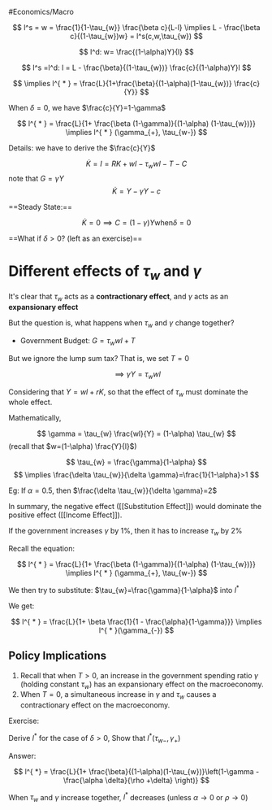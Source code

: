 #Economics/Macro 


$$
l^s = w = \frac{1}{1-\tau_{w}} \frac{\beta c}{L-l} \implies L - \frac{\beta c}{(1-\tau_{w})w} = l^s(c,w,\tau_{w})
$$

$$
l^d: w= \frac{(1-\alpha)Y}{l}
$$

$$
l^s =l^d: l = L - \frac{\beta}{(1-\tau_{w})} \frac{c}{(1-\alpha)Y}l
$$

$$
\implies l^{ * } = \frac{L}{1+\frac{\beta}{(1-\alpha)(1-\tau_{w})} \frac{c}{Y}}
$$

When $\delta = 0$, we have $\frac{c}{Y}=1-\gamma$

$$
l^{ * } = \frac{L}{1+ \frac{\beta (1-\gamma)}{(1-\alpha) (1-\tau_{w})}} \implies l^{ * } (\gamma_{+}, \tau_{w-})
$$

Details: we have to derive the $\frac{c}{Y}$

$$
\dot{K} = I = RK + wl -\tau_{w}wl-T-C
$$
note that $G = \gamma Y$
$$
\dot{K} = Y -\gamma Y -c
$$

==Steady State:== 

$$
\dot{K}=0\implies C = (1-\gamma)Y \text{when} \delta = 0
$$

==What if $\delta>0?$  (left as an exercise)==

# Different effects of $\tau_{w}$ and $\gamma$

It's clear that $\tau_{w}$ acts as a **contractionary effect**, and $\gamma$ acts as an **expansionary effect**

But the question is, what happens when $\tau_{w}$ and $\gamma$ change together?

- Government Budget: $G=\tau_{w}wl +T$

But we ignore the lump sum tax? That is, we set $T=0$

$$
\implies \gamma Y = \tau_{w} wl
$$

Considering that $Y = wl + rK$, so that the effect of $\tau_{w}$ must dominate the whole effect.

Mathematically, 

$$
\gamma = \tau_{w} \frac{wl}{Y} = (1-\alpha) \tau_{w}
$$
(recall that $w=(1-\alpha) \frac{Y}{l}$)

$$
\tau_{w} = \frac{\gamma}{1-\alpha}
$$
$$
\implies \frac{\delta \tau_{w}}{\delta \gamma}=\frac{1}{1-\alpha}>1
$$

Eg: If $\alpha=0.5$, then  $\frac{\delta \tau_{w}}{\delta \gamma}=2$

In summary, the negative effect ([[Substitution Effect]]) would dominate the positive effect ([[Income Effect]]).

If the government increases $\gamma$ by $1\%$, then it has to increase $\tau_{w}$ by $2\%$

Recall the equation:

$$
l^{ * } = \frac{L}{1+ \frac{\beta (1-\gamma)}{(1-\alpha) (1-\tau_{w})}} \implies l^{ * } (\gamma_{+}, \tau_{w-})
$$

We then try to substitute: $\tau_{w}=\frac{\gamma}{1-\alpha}$ into $l^{ * }$

We get:

$$
l^{ * } = \frac{L}{1+ \beta  \frac{1}{1 -  \frac{\alpha}{1-\gamma}}} \implies l^{ * }(\gamma_{-})
$$

## Policy Implications 

1. Recall that when $T>0$, an increase in the government spending ratio $\gamma$ (holding constant $\tau_{w}$) has an expansionary effect on the macroeconomy.
2. When $T=0$, a simultaneous increase in $\gamma$ and $\tau_{w}$ causes a contractionary effect on the macroeconomy.

Exercise:

Derive $l^*$ for the case of $\delta>0$, Show that $l^*(\tau_{w-},\gamma_{+})$

Answer:

$$
l^{ *} = \frac{L}{1+ \frac{\beta}{(1-\alpha)(1-\tau_{w})}\left(1-\gamma -  \frac{\alpha \delta}{\rho +\delta} \right)} 
$$

When $\tau_{w}$ and $\gamma$ increase together, $l^*$ decreases (unless $\alpha \to 0$ or $\rho \to 0$)


